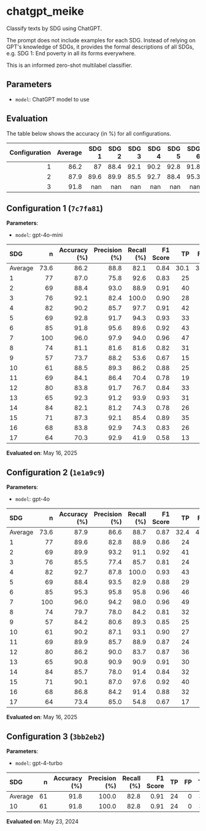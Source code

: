 # chatgpt_meike

Classify texts by SDG using ChatGPT.

The prompt does not include examples for each SDG. Instead of relying on GPT's knowledge of SDGs,
it provides the formal descriptions of all SDGs, e.g. SDG 1: End poverty in all its forms everywhere.

This is an informed zero-shot multilabel classifier.

## Parameters



- `model`: ChatGPT model to use


## Evaluation

The table below shows the accuracy (in %) for all configurations.

|   Configuration |   Average |   SDG 1 |   SDG 2 |   SDG 3 |   SDG 4 |   SDG 5 |   SDG 6 |   SDG 7 |   SDG 8 |   SDG 9 |   SDG 10 |   SDG 11 |   SDG 12 |   SDG 13 |   SDG 14 |   SDG 15 |   SDG 16 |   SDG 17 |
|----------------:|----------:|--------:|--------:|--------:|--------:|--------:|--------:|--------:|--------:|--------:|---------:|---------:|---------:|---------:|---------:|---------:|---------:|---------:|
|               1 |      86.2 |    87   |    88.4 |    92.1 |    90.2 |    92.8 |    91.8 |      96 |    81.1 |    73.7 |     88.5 |     84.1 |     83.8 |     92.3 |     82.1 |     87.3 |     83.8 |     70.3 |
|               2 |      87.9 |    89.6 |    89.9 |    85.5 |    92.7 |    88.4 |    95.3 |      96 |    79.7 |    84.2 |     90.2 |     89.9 |     86.2 |     90.8 |     85.7 |     90.1 |     86.8 |     73.4 |
|               3 |      91.8 |   nan   |   nan   |   nan   |   nan   |   nan   |   nan   |     nan |   nan   |   nan   |     91.8 |    nan   |    nan   |    nan   |    nan   |    nan   |    nan   |    nan   |


## Configuration 1 (`7c7fa81`)

**Parameters**:

- `model`: gpt-4o-mini


| SDG     |    n |   Accuracy (%) |   Precision (%) |   Recall (%) |   F1 Score |   TP |   FP |   TN |   FN |
|:--------|-----:|---------------:|----------------:|-------------:|-----------:|-----:|-----:|-----:|-----:|
| Average | 73.6 |           86.2 |            88.8 |         82.1 |       0.84 | 30.1 |  3.7 | 33.6 |  6.1 |
| 1       |   77 |           87.0 |            75.8 |         92.6 |       0.83 |   25 |    8 |   42 |    2 |
| 2       |   69 |           88.4 |            93.0 |         88.9 |       0.91 |   40 |    3 |   21 |    5 |
| 3       |   76 |           92.1 |            82.4 |        100.0 |       0.90 |   28 |    6 |   42 |    0 |
| 4       |   82 |           90.2 |            85.7 |         97.7 |       0.91 |   42 |    7 |   32 |    1 |
| 5       |   69 |           92.8 |            91.7 |         94.3 |       0.93 |   33 |    3 |   31 |    2 |
| 6       |   85 |           91.8 |            95.6 |         89.6 |       0.92 |   43 |    2 |   35 |    5 |
| 7       |  100 |           96.0 |            97.9 |         94.0 |       0.96 |   47 |    1 |   49 |    3 |
| 8       |   74 |           81.1 |            81.6 |         81.6 |       0.82 |   31 |    7 |   29 |    7 |
| 9       |   57 |           73.7 |            88.2 |         53.6 |       0.67 |   15 |    2 |   27 |   13 |
| 10      |   61 |           88.5 |            89.3 |         86.2 |       0.88 |   25 |    3 |   29 |    4 |
| 11      |   69 |           84.1 |            86.4 |         70.4 |       0.78 |   19 |    3 |   39 |    8 |
| 12      |   80 |           83.8 |            91.7 |         76.7 |       0.84 |   33 |    3 |   34 |   10 |
| 13      |   65 |           92.3 |            91.2 |         93.9 |       0.93 |   31 |    3 |   29 |    2 |
| 14      |   84 |           82.1 |            81.2 |         74.3 |       0.78 |   26 |    6 |   43 |    9 |
| 15      |   71 |           87.3 |            92.1 |         85.4 |       0.89 |   35 |    3 |   27 |    6 |
| 16      |   68 |           83.8 |            92.9 |         74.3 |       0.83 |   26 |    2 |   31 |    9 |
| 17      |   64 |           70.3 |            92.9 |         41.9 |       0.58 |   13 |    1 |   32 |   18 |

**Evaluated on**: May 16, 2025


## Configuration 2 (`1e1a9c9`)

**Parameters**:

- `model`: gpt-4o


| SDG     |    n |   Accuracy (%) |   Precision (%) |   Recall (%) |   F1 Score |   TP |   FP |   TN |   FN |
|:--------|-----:|---------------:|----------------:|-------------:|-----------:|-----:|-----:|-----:|-----:|
| Average | 73.6 |           87.9 |            86.6 |         88.7 |       0.87 | 32.4 |  4.8 | 32.5 |  3.8 |
| 1       |   77 |           89.6 |            82.8 |         88.9 |       0.86 |   24 |    5 |   45 |    3 |
| 2       |   69 |           89.9 |            93.2 |         91.1 |       0.92 |   41 |    3 |   21 |    4 |
| 3       |   76 |           85.5 |            77.4 |         85.7 |       0.81 |   24 |    7 |   41 |    4 |
| 4       |   82 |           92.7 |            87.8 |        100.0 |       0.93 |   43 |    6 |   33 |    0 |
| 5       |   69 |           88.4 |            93.5 |         82.9 |       0.88 |   29 |    2 |   32 |    6 |
| 6       |   85 |           95.3 |            95.8 |         95.8 |       0.96 |   46 |    2 |   35 |    2 |
| 7       |  100 |           96.0 |            94.2 |         98.0 |       0.96 |   49 |    3 |   47 |    1 |
| 8       |   74 |           79.7 |            78.0 |         84.2 |       0.81 |   32 |    9 |   27 |    6 |
| 9       |   57 |           84.2 |            80.6 |         89.3 |       0.85 |   25 |    6 |   23 |    3 |
| 10      |   61 |           90.2 |            87.1 |         93.1 |       0.90 |   27 |    4 |   28 |    2 |
| 11      |   69 |           89.9 |            85.7 |         88.9 |       0.87 |   24 |    4 |   38 |    3 |
| 12      |   80 |           86.2 |            90.0 |         83.7 |       0.87 |   36 |    4 |   33 |    7 |
| 13      |   65 |           90.8 |            90.9 |         90.9 |       0.91 |   30 |    3 |   29 |    3 |
| 14      |   84 |           85.7 |            78.0 |         91.4 |       0.84 |   32 |    9 |   40 |    3 |
| 15      |   71 |           90.1 |            87.0 |         97.6 |       0.92 |   40 |    6 |   24 |    1 |
| 16      |   68 |           86.8 |            84.2 |         91.4 |       0.88 |   32 |    6 |   27 |    3 |
| 17      |   64 |           73.4 |            85.0 |         54.8 |       0.67 |   17 |    3 |   30 |   14 |

**Evaluated on**: May 16, 2025


## Configuration 3 (`3bb2eb2`)

**Parameters**:

- `model`: gpt-4-turbo


| SDG     |   n |   Accuracy (%) |   Precision (%) |   Recall (%) |   F1 Score |   TP |   FP |   TN |   FN |
|:--------|----:|---------------:|----------------:|-------------:|-----------:|-----:|-----:|-----:|-----:|
| Average |  61 |           91.8 |           100.0 |         82.8 |       0.91 |   24 |    0 |   32 |    5 |
| 10      |  61 |           91.8 |           100.0 |         82.8 |       0.91 |   24 |    0 |   32 |    5 |

**Evaluated on**: May 23, 2024

